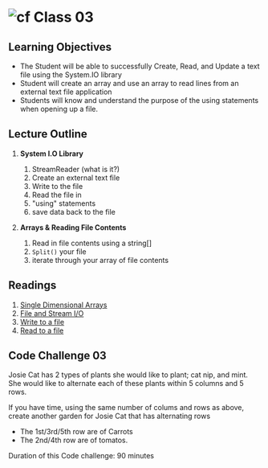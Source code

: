 # ![cf](http://i.imgur.com/7v5ASc8.png) Class 03

## Learning Objectives

- The Student will be able to successfully Create, Read, and Update a text file using the System.IO library
- Student will create an array and use an array to read lines from an external text file application
- Students will know and understand the purpose of the using statements when opening up a file.


## Lecture Outline
1. **System I.O Library**
   1. StreamReader (what is it?)
   1. Create an external text file
   1. Write to the file
   1. Read the file in
   1. "using" statements
   1. save data back to the file
   
1. **Arrays & Reading File Contents**
   1. Read in file contents using a string[]
   1. `Split()` your file
   1. iterate through your array of file contents


## Readings
1. [Single Dimensional Arrays](https://docs.microsoft.com/en-us/dotnet/csharp/programming-guide/arrays/single-dimensional-arrays)
1. [File and Stream I/O](https://docs.microsoft.com/en-us/dotnet/standard/io/index)
1. [Write to a file](https://docs.microsoft.com/en-us/dotnet/standard/io/how-to-write-text-to-a-file)
1. [Read to a file](https://docs.microsoft.com/en-us/dotnet/standard/io/how-to-read-and-write-to-a-newly-created-data-file)


## Code Challenge 03
Josie Cat has 2 types of plants she would like to plant; cat nip, and mint.
She would like to alternate each of these plants within 5 columns and 5 rows. 

If you have time, using the same number of colums and rows as above, create another garden for Josie Cat that has alternating rows
- The 1st/3rd/5th row are of Carrots
- The 2nd/4th row are of tomatos.

Duration of this Code challenge: 90 minutes